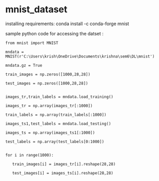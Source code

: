 # mnist_dataset


 installing requirements: conda install -c conda-forge mnist

sample python code for accessing the datset :

    from mnist import MNIST

    mndata = MNIST(r'C:\Users\krish\OneDrive\Documents\krishna\sem6\DL\mnist')

    mndata.gz = True
 
    train_images = np.zeros([1000,28,28])

    test_images = np.zeros([1000,28,28])


    images_tr,train_labels = mndata.load_training()

    images_tr = np.array(images_tr[:1000])

    train_labels = np.array(train_labels[:1000])

    images_ts1,test_labels = mndata.load_testing()

    images_ts = np.array(images_ts1[:1000])

    test_labels = np.array(test_labels[0:1000])


    for i in range(1000):

       train_images[i] = images_tr[i].reshape(28,28) 

       test_images[i] = images_ts[i].reshape(28,28)

